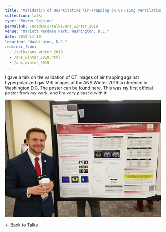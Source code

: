 ```yaml
---
title: "Validation of Quantitative Air-Trapping on CT using Ventilation Imaging on Hyperpolarized Gas MRI"
collection: talks
type: "Poster Session"
permalink: /academic/talks/ans_winter_2019
venue: "Mariott Wardman Park, Washington, D.C."
date: 2019-11-19
location: "Washington, D.C."
redirect_from: 
  - /talks/ans_winter_2019
  - /ans_winter_2019.html
  - /ans_winter_2019
---
```


I gave a talk on the validation of CT images of air trapping against hyperpolarized gas MRI images at the ANS Winter 2019 conference in Washington D.C. The poster can be found [here](/files/ANS_Winter_Poster_Final.pptx). This was my first official poster from my work, and I'm very pleased with it!

<p style="text-align:center">
<img src= "https://github.com/photvedt/photvedt.github.io/blob/master/images/DC_Poster.png?raw=true"/>
</p>




[← Back to Talks](https://photvedt.github.io/academic/talks/)


